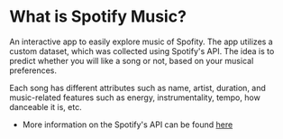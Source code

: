 # What is Spotify Music?

An interactive app to easily explore music of Spofity. The app utilizes a custom dataset, which was collected using Spotify's API. The idea is to predict whether you will like a song or not, based on your musical preferences.

Each song has different attributes such as name, artist, duration, and music-related features such as energy, instrumentality, tempo, how danceable it is, etc.

- More information on the Spotify's API can be found [here](https://developer.spotify.com/documentation/web-api/reference/#/operations/get-several-audio-features)